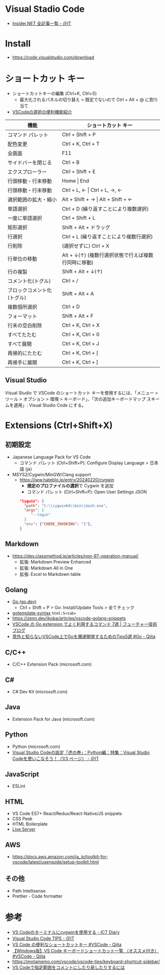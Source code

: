# Visual Stadio Code
- [Insider.NET 全記事一覧 - ＠IT](https://atmarkit.itmedia.co.jp/ait/subtop/features/dotnet/all.html#xe789b9e99b86efbc9aVisualStudioCodee38292e4bdbfe38184e38193e381aae3819de38186)
# Install
- https://code.visualstudio.com/download
# ショートカット キー
- ショートカットキーの編集 (Ctrl+K, Ctrl+S)
  - 最大化されるパネルの切り替え > 既定でないので Ctrl + Alt + @ に割り当て
- [VSCodeの選択の便利機能紹介](https://zenn.dev/suba/articles/074b12d4e9c0df)

| 機能 | ショートカット キー |
| ---- | ------------------- |
| コマンド パレット | Ctrl + Shift + P |
| 配色変更 | Ctrl + K, Ctrl + T |
| 全画面 | F11 |
| サイドバーを閉じる | Ctrl + B |
| エクスプローラー | Ctrl + Shift + E |
| 行頭移動・行末移動 | Home \| End |
| 行頭移動・行末移動 | Ctrl + L, ← \| Ctrl + L, →, ← |
| 選択範囲の拡大・縮小 | Alt + Shift + → \| Alt + Shift + ← |
| 単語選択 | Ctrl + D (繰り返すことにより複数選択) |
| 一度に単語選択 | Ctrl + Shift + L |
| 矩形選択 | Shift + Alt + ドラッグ |
| 行選択 | Ctrl + L (繰り返すことにより複数行選択) |
| 行削除 | (選択せずに) Ctrl + X |
| 行単位の移動 | Alt + ↓(↑) (複数行選択状態で行えば複数行同時に移動) |
| 行の複製 | Shift + Alt + ↓(↑) |
| コメント化(トグル) | Ctrl + / |
| ブロックコメント化(トグル)| Shift + Alt + A |
| 複数個所選択 | Ctrl + D |
| フォーマット | Shift + Alt + F |
| 行末の空白削除 | Ctrl + K, Ctrl + X |
| すべてたたむ | Ctrl + K, Ctrl + 0 |
| すべて展開 | Ctrl + K, Ctrl + J |
| 再帰的にたたむ | Ctrl + K, Ctrl + [ |
| 再帰手に展開 | Ctrl + K, Ctrl + ] |
## Visual Studio
Visual Studio で VSCode のショートカット キーを使用するには、「メニュー > ツール > オプション > 環境 > キーボード」、「次の追加キーボードマップ スキームを適用」: Visual Studio Code にする。
# Extensions (Ctrl+Shift+X)
## 初期設定
- Japanese Language Pack for VS Code
  - コマンド パレット (Ctrl+Shift+P): Configure Display Language > 日本語 (ja)
- MSYS2/Cygwin/MinGW/Clang support
  - https://iww.hateblo.jp/entry/20240220/cygwin
    - **規定のプロファイルの選択**で Cygwin を追加
    - コマンド パレット (Ctrl+Shift+P): Open User Settings JSON
    ```json
    "Cygwin": {
      "path": "C:\\cygwin64\\bin\\bash.exe",
      "args": [
         "--login"
      ]
      "env": {"CHERE_INVOKING": "1"},
    }
    ```
## Markdown
- https://dev.classmethod.jp/articles/non-97-operation-manual/
  - 拡張: Markdown Preview Enhanced
  - 拡張: Markdown All in One
  - 拡張: Excel to Markdown table
## Golang
- [Go (go.dev)](https://marketplace.visualstudio.com/items?itemName=golang.go)
  - Ctrl + Shift + P > Go: Install/Update Tools > 全てチェック
- [gotemplate-syntax](https://github.com/casualjim/vscode-gotemplate) `html:5<tab>`
- https://zenn.dev/ikoba/articles/vscode-golang-snippets
- [VSCode の Go extension でよく利用するコマンド 7選 | フューチャー技術ブログ](https://future-architect.github.io/articles/20200707/)
- [意外と知らないVSCode上でGoを爆速開発するためのTips5選 #Go - Qiita](https://qiita.com/yagi_eng/items/9e599913605625809d9c)
## C/C++
- C/C++ Extension Pack (microsoft.com)
## C#
- C# Dev Kit (microsoft.com)
## Java
- Extension Pack for Java (microsoft.com)
## Python
- Python (microsoft.com)
- [Visual Studio Codeの設定「虎の巻」：Python編：特集：Visual Studio Codeを使いこなそう！（1/3 ページ） - ＠IT](https://atmarkit.itmedia.co.jp/ait/articles/1711/24/news034.html)
## JavaScript
- ESLint
## HTML
- VS Code ES7+ React/Redux/React-Native/JS snippets
- CSS Peek
- HTML Boilerplate
- [Live Server](https://marketplace.visualstudio.com/items?itemName=ritwickdey.LiveServer)
## AWS
- https://docs.aws.amazon.com/ja_jp/toolkit-for-vscode/latest/userguide/setup-toolkit.html
## その他
- Path Intellisense
- Prettier - Code formatter
# 参考
- [VS Codeのターミナルにcygwinを使用する - ICT Diary](https://ictdiary.hatenadiary.jp/entry/2022/12/26/VS_Code%E3%81%AE%E3%82%BF%E3%83%BC%E3%83%9F%E3%83%8A%E3%83%AB%E3%81%ABcygwin%E3%82%92%E4%BD%BF%E7%94%A8%E3%81%99%E3%82%8B)
- [Visual Studio Code TIPS - ＠IT](https://atmarkit.itmedia.co.jp/ait/series/9744/index.html)
- [VS Code の便利なショートカットキー #VSCode - Qiita](https://qiita.com/12345/items/64f4372fbca041e949d0)
- [【Windows版】VS Code キーボードショートカット一覧 （オススメ付き） #VSCode - Qiita](https://qiita.com/TakahiRoyte/items/cdab6fca64da386a690b)
- https://motamemo.com/vscode/vscode-tips/keyboard-shortcut-sidebar/
- [VS Codeで指定範囲をコメントにしたり戻したりするには](https://atmarkit.itmedia.co.jp/ait/articles/1806/22/news034.html)

